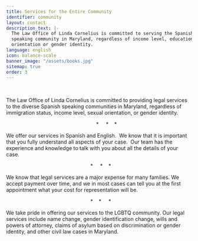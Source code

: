 ```yaml
---
title: Services for the Entire Community
identifier: community
layout: contact
description_text: |-
  The Law Office of Linda Cornelius is committed to serving the Spanish
  speaking community in Maryland, regardless of income level, education, or sexual
  orientation or gender identity.
language: english
icon: balance-scale
banner_image: "/assets/books.jpg"
sitemap: true
order: 3
---
```


&nbsp;

The Law Office of Linda Cornelius is committed to providing legal services to the diverse Spanish speaking communities in Maryland, regardless of immigration status, income level, sexual orientation, or gender identity.

&nbsp; &nbsp; &nbsp; &nbsp; &nbsp; &nbsp; &nbsp; &nbsp; &nbsp; &nbsp; &nbsp; &nbsp; &nbsp; &nbsp; &nbsp; &nbsp; &nbsp; &nbsp; &nbsp; &nbsp; &nbsp; &nbsp; &nbsp; &nbsp; &nbsp; &nbsp; &nbsp; &nbsp; &nbsp; &nbsp; &nbsp; \* &nbsp; &nbsp; \* &nbsp; &nbsp;\*

We offer our services in Spanish and English. &nbsp;We know that it is important that you fully understand all aspects of your case. &nbsp;Our team has the experience and knowledge to talk with you about all the details of your case.&nbsp;

&nbsp; &nbsp; &nbsp; &nbsp; &nbsp; &nbsp; &nbsp; &nbsp; &nbsp; &nbsp; &nbsp; &nbsp; &nbsp; &nbsp; &nbsp; &nbsp; &nbsp; &nbsp; &nbsp; &nbsp; &nbsp; &nbsp; &nbsp; &nbsp; &nbsp; &nbsp; &nbsp; &nbsp; &nbsp; \* &nbsp; &nbsp; \* &nbsp; &nbsp;\*

We know that legal services are a major expense for many families. We accept payment over time, and we in most cases can tell you at the first appointment what your cost for representation will be.

&nbsp; &nbsp; &nbsp; &nbsp; &nbsp; &nbsp; &nbsp; &nbsp; &nbsp; &nbsp; &nbsp; &nbsp; &nbsp; &nbsp; &nbsp; &nbsp; &nbsp; &nbsp; &nbsp; &nbsp; &nbsp; &nbsp; &nbsp; &nbsp; &nbsp; &nbsp; &nbsp; &nbsp; &nbsp; \* &nbsp; &nbsp;\* &nbsp; &nbsp; \*

We take pride in offering our services to the LGBTQ community. Our legal services include name change, gender identification change, wills and powers of attorney, claims of asylum based on discrimination or gender identity, and other civil law cases in Maryland.